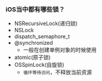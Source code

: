### iOS当中都有哪些锁？
* NSRecursiveLock(递归锁)
* NSLock
* dispatch_semaphore_t
* @synchronized
  * 一般在创建单例对象的时候使用
* atomic(原子锁)
* OSSpinLock(自旋锁)
  * `循环等待访问`，不释放当前资源